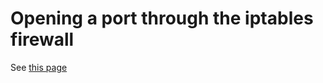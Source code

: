 # Opening a port through the iptables firewall

See [this page](http://www.cyberciti.biz/faq/howto-rhel-linux-open-port-using-iptables/)
